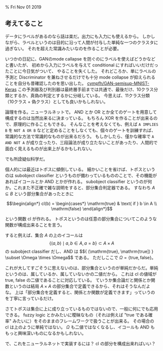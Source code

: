 % Fri Nov 01 2019

## 考えてること

データにラベルがあるのなら話は楽だ。出力にも入力にも使えるから。
しかしながら、ラベルというのは目的に沿って人間が付与した単純な一つのクラスタに過ぎない。
それを超えた常識みたいなのを作ることが必要。

いつかの日記に、GANのmode callapse を防ぐのにラベルを使えばどうかなどと書いたが、
初めから入力にラベルを与えて conditional にすればいいだけだったことに今日気がついて、
やることを失くした。
それどころか、単にラベルの予測と Discriminator を兼ねさせるだけでも十分 mode collapse が抑えられることを自分も昔確認したのを思い出した。
[cympfh/GAN-semisup-MNIST-Keras](https://github.com/cympfh/GAN-semisup-MNIST-Keras)
この予測器及び判別器は最終層手前までは共通で、最後だけ、10クラス分類とするか、真偽の判定とするかに分岐している。
今思えば、11クラス分類（10クラス + 偽クラス）としても良いかもしれない。

論理を作る。ニューラルネットで。
AND とか OR とか全てのゲートを用意して構成するのは当然出来るに決まっている。
もちろん XOR を作ることが出来るので、原理的に作ることもできる。
そんなことを考えなくても、例えば `A IMPLIES B` を `NOT A OR B` などと定めることをしなくても、個々のゲートを訓練すれば、
常識的な方法で常識的なものが出来るだろう。
もしかしたら、僅かな確率で `A AND NOT A` が成り立ったり、三段論法が成り立たないことがあったり、人間的で面白く見えるものが出来上がるかもしれない。

でも所詮疑似科学だ。

個人的には最近はトポスに傾倒している。
細かいことを省けば、トポスというのは subobject classifier というものが備わっているもののことで、その機能があればイコールとか AND とかが作れる。
subobject classifier というのが何か。これまた不正確で雑な説明をすると、部分集合判定器である。
すなわち $A \subseteq B$ という部分集合があったときに

$$\begin{align*}
cl(b) = \begin{cases*}
\mathrm{true} & \text{ if } b \in A \\
\mathrm{false}
\end{align*}$$

という関数 cl が作れる。
トポスというのは任意の部分集合についてこのような関数が構成出来ることを言う。

すると例えば、集合 $A$ の上のイコールは
$$\{ (a, b) \mid a,b \in A, a=b \} \subset A \times A$$
の subobject classifier だし、AND は
$$\{ (\mathrm{true}, \mathrm{true]) \} \subset \Omega \times \Omega$$
である。
ただしここで $\Omega = \{ \mathrm{true}, \mathrm{false} \}$。

これが大してすごそうに思えないのは、部分集合というのが単純だからだ。単純というのは、属しているか、属していないかの二値だから。
これは cl の値域が true, false の二値であることに対応している。
ていうか集合論だと関係とか関数というのは結局 $A \times A$ の部分集合で定義できるから、それはそうなんだよな。
上は「部分集合を定義すると、関係とか関数が定義できます」っていうのを丁寧に言っているだけ。

さてトポスは集合に上に成り立っているものではないので、一般に何にでも応用できる。
fuzzy logic とかみたいに曖昧なもの（それは例えば "true である確率" みたいに）をそのままのフレームワークで扱うことが出来る。
その場合の cl は上のように単純ではない。
$\Omega$ も二値ではなくなるし、イコールも AND ももっと興味深いものになるかもしれない。

で、これをニューラルネットで実装するには？ cl の部分を構成出来ればいい？
